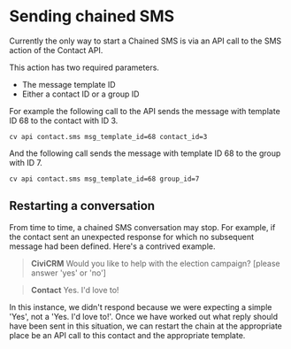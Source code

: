# Sending chained SMS

Currently the only way to start a Chained SMS is via an API call to the SMS action of the Contact API.

This action has two required parameters.

* The message template ID
* Either a contact ID or a group ID

For example the following call to the API sends the message with template ID 68 to the contact with ID 3.

`cv api contact.sms msg_template_id=68 contact_id=3`

And the following call sends the message with template ID 68 to the group with ID 7.

`cv api contact.sms msg_template_id=68 group_id=7`

## Restarting a conversation

From time to time, a chained SMS conversation may stop. For example, if the contact sent an unexpected response for which no subsequent message had been defined. Here's a contrived example.

> **CiviCRM** Would you like to help with the election campaign? [please answer 'yes' or 'no']

> **Contact** Yes. I'd love to!

In this instance, we didn't respond because we were expecting a simple 'Yes', not a 'Yes. I'd love to!'. Once we have worked out what reply should have been sent in this situation, we can restart the chain at the appropriate place be an API call to this contact and the appropriate template.
